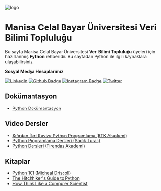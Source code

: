 ![logo](https://i.hizliresim.com/tkcmbo8.jpg)
# Manisa Celal Bayar Üniversitesi Veri Bilimi Topluluğu #
Bu sayfa Manisa Celal Bayar Üniversitesi **Veri Bilimi Topluluğu** üyeleri için hazırlanmış **Python** rehberidir.
Bu sayfadan Python ile ilgili kaynaklara ulaşabilirsiniz.

**Sosyal Medya Hesaplarımız**

[![LinkedIn](https://img.shields.io/badge/LinkedIn-%230077B5.svg?&style=flat-square&logo=linkedin&logoColor=white)](https://www.linkedin.com/company/verimcbu/)
[![Github Badge](https://img.shields.io/badge/-Github-000?style=quare&labelColor=000&logo=Github&logoColor=white&link=link)](https://github.com/Veri-Web)
[![Instagram Badge](https://img.shields.io/badge/-Instagram-C13584?style=flat-quare&labelColor=C13584&logo=instagram&logoColor=white&link=link)](https://www.instagram.com/verimcbu/)    [![Twitter](https://img.shields.io/badge/Twitter-%231DA1F2.svg?&style=flat-square&logo=twitter&logoColor=white)](https://twitter.com/verimcbu)


## Dokümantasyon
* [Python Dokümantasyon](https://docs.python.org/3/)

## Video Dersler
* [Sıfırdan İleri Seviye Python Programlama (BTK Akademi)](https://www.btkakademi.gov.tr/portal/course/sifirdan-ileri-seviye-python-programlama-5877)
* [Python Programlama Dersleri (Sadık Turan)](https://www.youtube.com/playlist?list=PLXuv2PShkuHwGWVVBIffQYJGFLL-lGqsY)
* [Python Dersleri (Tirendaz Akademi)](https://youtube.com/playlist?list=PLfMRLSpipmfvXkTUYk8hCY0Ql8B0cHlpt)

## Kitaplar
* [Python 101 (Micheal Driscoll)](https://leanpub.com/python_101)
* [The Hitchhiker's Guide to Python](https://docs.python-guide.org/)
* [How Think Like a Computer Scientist](http://openbookproject.net/thinkcs/python/english3e/)


